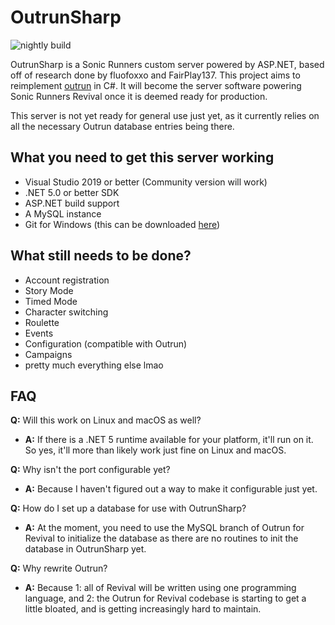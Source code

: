 # OutrunSharp

![nightly build](https://github.com/FairPlay137/OutrunSharp/actions/workflows/ci.yml/badge.svg)

OutrunSharp is a Sonic Runners custom server powered by ASP.NET, based off of research done by fluofoxxo and FairPlay137. This project aims to reimplement [outrun](https://github.com/Mtbcooler/outrun) in C#. It will become the server software powering Sonic Runners Revival once it is deemed ready for production.

This server is not yet ready for general use just yet, as it currently relies on all the necessary Outrun database entries being there.

## What you need to get this server working
* Visual Studio 2019 or better (Community version will work)
* .NET 5.0 or better SDK
* ASP.NET build support
* A MySQL instance
* Git for Windows (this can be downloaded [here](https://git-scm.com/download/win))

## What still needs to be done?
* Account registration
* Story Mode
* Timed Mode
* Character switching
* Roulette
* Events
* Configuration (compatible with Outrun)
* Campaigns
* pretty much everything else lmao

## FAQ
**Q:** Will this work on Linux and macOS as well?
* **A:** If there is a .NET 5 runtime available for your platform, it'll run on it. So yes, it'll more than likely work just fine on Linux and macOS.

**Q:** Why isn't the port configurable yet?
* **A:** Because I haven't figured out a way to make it configurable just yet.

**Q:** How do I set up a database for use with OutrunSharp?
* **A:** At the moment, you need to use the MySQL branch of Outrun for Revival to initialize the database as there are no routines to init the database in OutrunSharp yet.

**Q:** Why rewrite Outrun?
* **A:** Because 1: all of Revival will be written using one programming language, and 2: the Outrun for Revival codebase is starting to get a little bloated, and is getting increasingly hard to maintain.
